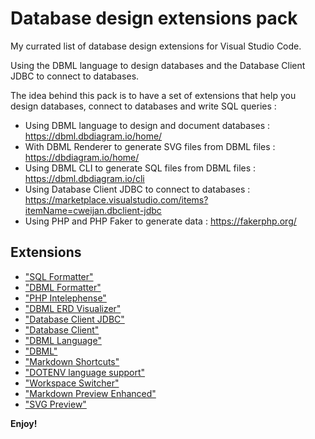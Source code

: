# Database design extensions pack

My currated list of database design extensions for Visual Studio Code.

Using the DBML language to design databases and the Database Client JDBC to connect to databases.

The idea behind this pack is to have a set of extensions that help you design databases, connect to databases and write SQL queries :

- Using DBML language to design and document databases : https://dbml.dbdiagram.io/home/
- With DBML Renderer to generate SVG files from DBML files : https://dbdiagram.io/home/
- Using DBML CLI to generate SQL files from DBML files : https://dbml.dbdiagram.io/cli
- Using Database Client JDBC to connect to databases : https://marketplace.visualstudio.com/items?itemName=cweijan.dbclient-jdbc
- Using PHP and PHP Faker to generate data : https://fakerphp.org/

## Extensions

* ["SQL Formatter"](https://marketplace.visualstudio.com/items?itemName=adpyke.vscode-sql-formatter)
* ["DBML Formatter"](https://marketplace.visualstudio.com/items?itemName=aflalo.dbml-formatter)
* ["PHP Intelephense"](https://marketplace.visualstudio.com/items?itemName=bmewburn.vscode-intelephense-client)
* ["DBML ERD Visualizer"](https://marketplace.visualstudio.com/items?itemName=bocovo.dbml-erd-visualizer)
* ["Database Client JDBC"](https://marketplace.visualstudio.com/items?itemName=cweijan.dbclient-jdbc)
* ["Database Client"](https://marketplace.visualstudio.com/items?itemName=cweijan.vscode-mysql-client2)
* ["DBML Language"](https://marketplace.visualstudio.com/items?itemName=duynvu.dbml-language)
* ["DBML"](https://marketplace.visualstudio.com/items?itemName=matt-meyers.vscode-dbml)
* ["Markdown Shortcuts"](https://marketplace.visualstudio.com/items?itemName=mdickin.markdown-shortcuts)
* ["DOTENV language support"](https://marketplace.visualstudio.com/items?itemName=mikestead.dotenv)
* ["Workspace Switcher"](https://marketplace.visualstudio.com/items?itemName=sadesyllas.vscode-workspace-switcher)
* ["Markdown Preview Enhanced"](https://marketplace.visualstudio.com/items?itemName=shd101wyy.markdown-preview-enhanced)
* ["SVG Preview"](https://marketplace.visualstudio.com/items?itemName=simonsiefke.svg-preview)

**Enjoy!**
